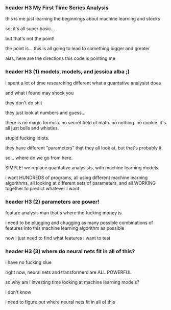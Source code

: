 ### header H3 My First Time Series Analysis

this is me just learning the beginnings about machine learning and stocks

so, it's all super basic...

but that's not the point!

the point is... this is all going to lead to something bigger and greater

alas, here are the directions this code is pointing me

### header H3 (1) models, models, and jessica alba ;)

  i spent a lot of time researching different what a quantative analysist does
  
  and what i found may shock you
  
  they don't do shit
  
  they just look at numbers and guess...
  
  there is no magic formula. no secret field of math. no nothing. no cookie. it's all just bells and whistles. 
  
  stupid fucking idiots.
  
  they have different "parameters" that they all look at, but that's probably it. 
  
  so... where do we go from here.
  
  SIMPLE! we replace quantative analysists, with machine learning models.
  
  i want HUNDREDS of programs, all using different machine learning algorithms, all looking at different sets of parameters, and all WORKING together to predict whatever i want

### header H3 (2) parameters are power!

  feature analysis man that's where the fucking money is. 

  i need to be plugging and chugging as many possible combinations of features into this machine learning algorithm as possible

  now i just need to find what features i want to test 

### header H3 (3) where do neural nets fit in all of this?

  i have no fucking clue

  right now, neural nets and transformers are ALL POWERFUL

  so why am i investing time looking at machine learning models?

  i don't know

  i need to figure out where neural nets fit in all of this 
